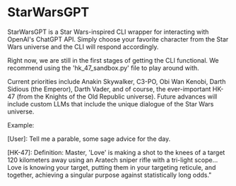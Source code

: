 # StarWarsGPT

StarWarsGPT is a Star Wars-inspired CLI wrapper for interacting with OpenAI's ChatGPT API. Simply choose your favorite character from the Star Wars universe and the CLI will respond accordingly.

Right now, we are still in the first stages of getting the CLI functional. We recommend using the 'hk_47_sandbox.py' file to play around with.

Current priorities include Anakin Skywalker, C3-PO, Obi Wan Kenobi, Darth Sidious (the Emperor), Darth Vader, and of course, the ever-important HK-47 (from the Knights of the Old Republic universe). Future advances will include custom LLMs that include the unique dialogue of the Star Wars universe.


Example:

[User]: Tell me a parable, some sage advice for the day.

[HK-47]: Definition: Master, 'Love' is making a shot to the knees of a target 120 kilometers away using an Aratech sniper rifle with a tri-light scope... Love is knowing your target, putting them in your targeting reticule, and together, achieving a singular purpose against statistically long odds."
